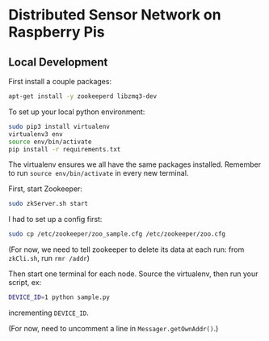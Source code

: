 # Distributed Sensor Network on Raspberry Pis

## Local Development
First install a couple packages:
```bash
apt-get install -y zookeeperd libzmq3-dev
```

To set up your local python environment:
```bash
sudo pip3 install virtualenv
virtualenv3 env
source env/bin/activate
pip install -r requirements.txt
```

The virtualenv ensures we all have the same packages installed. Remember to run `source env/bin/activate` in every new terminal.

First, start Zookeeper: 
```bash
sudo zkServer.sh start
```
I had to set up a config first:
```bash
sudo cp /etc/zookeeper/zoo_sample.cfg /etc/zookeeper/zoo.cfg
```

(For now, we need to tell zookeeper to delete its data at each run: from `zkCli.sh`, run `rmr /addr`)

Then start one terminal for each node. Source the virtualenv, then run your script, ex:
```bash
DEVICE_ID=1 python sample.py
```
incrementing `DEVICE_ID`.

(For now, need to uncomment a line in `Messager.getOwnAddr()`.)

